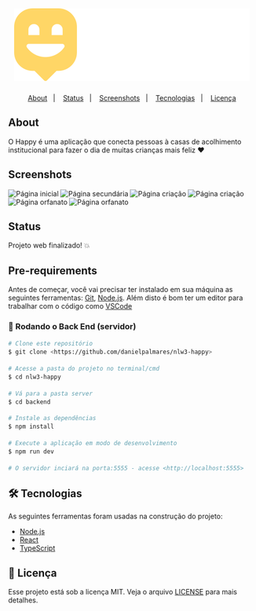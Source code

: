 <h1 align="center">
    <img alt="Happy" title="Happy" src=".github/logo.svg" />
</h1>

<p align="center">
  <a href="#about">About</a>&nbsp;&nbsp;&nbsp;|&nbsp;&nbsp;&nbsp;
  <a href="#status">Status</a>&nbsp;&nbsp;&nbsp;|&nbsp;&nbsp;&nbsp;
  <a href="#screenshots">Screenshots</a>&nbsp;&nbsp;&nbsp;|&nbsp;&nbsp;&nbsp;
  <a href="#-tecnologias">Tecnologias</a>&nbsp;&nbsp;&nbsp;|&nbsp;&nbsp;&nbsp;
  <a href="#memo-licença">Licença</a>
</p>

## About

O Happy é uma aplicação que conecta pessoas à casas de acolhimento institucional para fazer o dia de muitas crianças mais feliz :heart:

## Screenshots

![Página inicial](https://github.com/danielpalmares/nlw3-happy/blob/main/.github/pagina-inicio.PNG)
![Página secundária](https://github.com/danielpalmares/nlw3-happy/blob/main/.github/pagina-escolha.PNG)
![Página criação](https://github.com/danielpalmares/nlw3-happy/blob/main/.github/pagina-criacao.PNG)
![Página criação](https://github.com/danielpalmares/nlw3-happy/blob/main/.github/pagina-criacao-2.PNG)
![Página orfanato](https://github.com/danielpalmares/nlw3-happy/blob/main/.github/pagina-orfanato.PNG)
![Página orfanato](https://github.com/danielpalmares/nlw3-happy/blob/main/.github/pagina-orfanato-2.PNG)


## Status

Projeto web finalizado! :boom:

## Pre-requirements

Antes de começar, você vai precisar ter instalado em sua máquina as seguintes ferramentas:
[Git](https://git-scm.com), [Node.js](https://nodejs.org/en/). 
Além disto é bom ter um editor para trabalhar com o código como [VSCode](https://code.visualstudio.com/)

### 🎲 Rodando o Back End (servidor)

```bash
# Clone este repositório
$ git clone <https://github.com/danielpalmares/nlw3-happy>

# Acesse a pasta do projeto no terminal/cmd
$ cd nlw3-happy

# Vá para a pasta server
$ cd backend

# Instale as dependências
$ npm install

# Execute a aplicação em modo de desenvolvimento
$ npm run dev

# O servidor inciará na porta:5555 - acesse <http://localhost:5555>
```

## 🛠 Tecnologias

As seguintes ferramentas foram usadas na construção do projeto:

- [Node.js](https://nodejs.org/en/)
- [React](https://pt-br.reactjs.org/)
- [TypeScript](https://www.typescriptlang.org/)

## :memo: Licença

Esse projeto está sob a licença MIT. Veja o arquivo [LICENSE](https://github.com/danielpalmares/nlw3-happy/blob/main/LICENSE) para mais detalhes.
